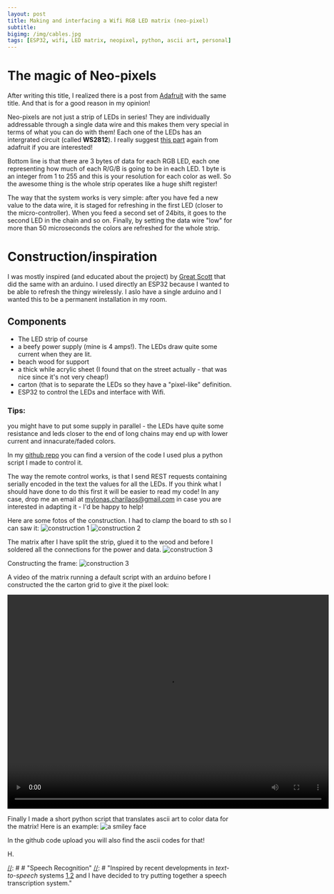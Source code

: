 ```yaml
---
layout: post
title: Making and interfacing a Wifi RGB LED matrix (neo-pixel)
subtitle: 
bigimg: /img/cables.jpg
tags: [ESP32, wifi, LED matrix, neopixel, python, ascii art, personal]
---
```


# The magic of Neo-pixels
After writing this title, I realized there is a post from [Adafruit](https://learn.adafruit.com/adafruit-neopixel-uberguide?view=all) with the same title. And that is for a good reason in my opinion! 

Neo-pixels are not just a strip of LEDs in series! They are individually addressable through a single data wire and this makes them very special in terms of what you can do with them! Each one of the LEDs has an intergrated circuit (called **WS2812**).  I really suggest [this part](https://learn.adafruit.com/adafruit-neopixel-uberguide?view=all#writing-your-own-library-16-13) again from adafruit if you are interested! 

Bottom line is that there are 3 bytes of data for each RGB LED, each one representing how much of each R/G/B is going to be in each LED. 1 byte is an integer from 1 to 255 and this is your resolution for each color as well. So the awesome thing is the whole strip operates like a huge shift register!

The way that the system works is very simple: after you have fed a new value to the data wire, it is staged for refreshing in the first LED (closer to the micro-controller). When you feed a second set of 24bits, it goes to the second LED in the chain and so on. Finally, by setting the data wire "low" for more than 50 microseconds the colors are refreshed for the whole strip. 


# Construction/inspiration
I was mostly inspired (and educated about the project) by [Great Scott](https://www.youtube.com/watch?v=D_QBlFIQk-o) that did the same with an arduino. I used directly an ESP32 because I wanted to be able to refresh the thingy wirelessly. I aslo have a single arduino and I wanted this to be a permanent installation in my room.

## Components

* The LED strip of course 
* a beefy power supply (mine is 4 amps!). The LEDs draw quite some current when they are lit.
* beach wood for support
* a thick while acrylic sheet (I found that on the street actually - that was nice since it's not very cheap!)
* carton (that is to separate the LEDs so they have a "pixel-like" definition. 
* ESP32 to control the LEDs and interface with Wifi.

### Tips:
you might have to put some supply in parallel - the LEDs have quite some resistance and leds closer to the end of long chains may end up with lower current and innacurate/faded colors.

In my [github repo]( https://github.com/mylonasc/esp32wirelessledmatrix) you can find a version of the code I used plus a python script I made to control it.

The way the remote control works, is that I send REST requests containing serially encoded in the text the values for all the LEDs. If you think what I should have done to do this first it will be easier to read my code! In any case, drop me an email at mylonas.charilaos@gmail.com in case you are interested in adapting it - I'd be happy to help!

Here are some fotos of the construction. I had to clamp the board to sth so I can saw it:
![construction 1 ](/img/construction1.jpg)
![construction 2 ](/img/construction2.jpg)

The matrix after I have split the strip, glued it to the wood and before I soldered all the connections for the power and data.
![construction 3 ](/img/construction3.jpg)

Constructing the frame:
![construction 3 ](/img/construction4.jpg)

A video of the matrix running a default script with an arduino before I constructed the the carton grid to give it the pixel look:

<video width="720" height="480" controls="controls">
  <source src="/img/video_led_matrix.mp4" type="video/mp4">
</video>



Finally I made a short python script that translates ascii art to color data for the matrix! Here is an example:
![a smiley face](/img/smiley.jpg)

In the github code upload you will also find the ascii codes for that!

H.






[//]: # " # Variational Autoencoders"
[//]: # "Variational techniques in statistics have been around for some time. Relatively recently"

[//]: # # "Speech Recognition"
[//]: # "Inspired by recent developments in *text-to-speech* systems [1,2]() and I have decided to try putting together a speech transcription system."

[//]: # "The key novelty, in my opinion, of the two papers is that they use [Normalizing Flows](https://arxiv.org/abs/1505.05770)"

[//]: # "his is an attempt to make a small AE model with the normalizing flows for that task. An autoencoder for speech frames is to be constructed. The continuous dynamics of frames and transitions are expected to be captured by transitions in the latent space. By training a flow, the transition matrix based modeling of the HMMs can be replaced by an MCMC technique on continuous space but with proposal distributions that are trained by the neural network. The speaker normalization is a part of the parametrization of the autoencoder,"
[//]: # "(hopefully making it flexible enough for speech style transfer ;)."

 [//]: # " Random notes for speech recognition with NN: "

 [//]: # " ## 18/11/2018 "
 [//]: # " ### Reading the data, first signal analysis results"
 [//]: # " * Found TIMIT dataset on Academic torrents "
 [//]: # " * Played around with transformation from stft/mel/invmel/invstft "
 [//]: # " * audio reconstruction quite good with 80 mel banks (what Andrew Senior mentions that Google uses in [this youtube video](https://www.youtube.com/watch?v=HyUtT_z-cms) ) "
 [//]: # " * fourier size for 16khz: 512 samples (32ms) " 
 [//]: # " * overlap of half-window seems reasonable. "
 [//]: # " * Again from Senior, 26 frames are suggested. This may be a bit excessive, perhaps I should also capture the transitions as some sort of parametrized norm/flow "

 [//]: # " Goal is to squish the high input dimensions fast, with huge matrices and a lot of dropout. "
 [//]: # " At the moment I have complex mel inputs for the network. I'm thinking of treating them uniformly - it doesn't make sense to simply discard them. The network should find out what to do with them."

 [//]: # " # References"
 [//]: # " [1]() [FlowWaveNet](https://arxiv.org/abs/1505.05770)"
 [//]: # " [2]() [WaveGlow](https://github.com/NVIDIA/waveglow)"

